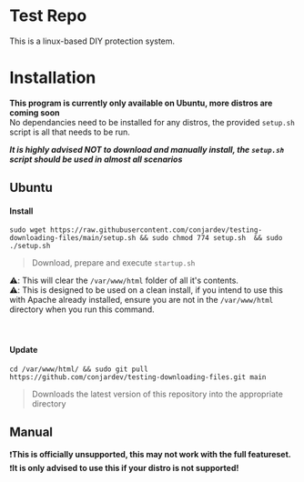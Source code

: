 # Test Repo
This is a linux-based DIY protection system.

# Installation
**This program is currently only available on Ubuntu, more distros are coming soon**<br>
No dependancies need to be installed for any distros, the provided `setup.sh` script is all that needs to be run.

***It is highly advised NOT to download and manually install, the `setup.sh` script should be used in almost all scenarios***

## Ubuntu

#### Install
```
sudo wget https://raw.githubusercontent.com/conjardev/testing-downloading-files/main/setup.sh && sudo chmod 774 setup.sh  && sudo ./setup.sh
```
> Download, prepare and execute `startup.sh`

⚠️: This will clear the `/var/www/html` folder of all it's contents.<br>
⚠️: This is designed to be used on a clean install, if you intend to use this with Apache already installed, ensure you are not in the `/var/www/html` directory when you run this command.
<br><br><br>
#### Update
```
cd /var/www/html/ && sudo git pull https://github.com/conjardev/testing-downloading-files.git main
```
> Downloads the latest version of this repository into the appropriate directory

## Manual
❗**This is officially unsupported, this may not work with the full featureset.**
❗**It is only advised to use this if your distro is not supported!**
